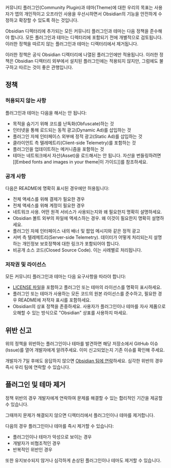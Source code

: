 커뮤니티 플러그인(Community Plugin)과 테마(Theme)에 대한 우리의 목표는 사용자가 앱의 개인적이고 오프라인 사용을 우선시하면서 Obsidian의 기능을 안전하게 수정하고 확장할 수 있도록 하는 것입니다.

Obsidian 디렉터리에 추가되는 모든 커뮤니티 플러그인과 테마는 다음 정책을 준수해야 합니다. 모든 플러그인과 테마는 디렉터리에 포함되기 전에 개별적으로 검토됩니다. 이러한 정책을 따르지 않는 플러그인과 테마는 디렉터리에서 제거됩니다.

이러한 정책은 공식 Obsidian 디렉터리에 나열된 플러그인에만 적용됩니다. 이러한 정책은 Obsidian 디렉터리 외부에서 설치된 플러그인에는 적용되지 않지만, 그럼에도 불구하고 따르는 것이 좋은 관행입니다.

## 정책

### 허용되지 않는 사항

플러그인과 테마는 다음을 해서는 안 됩니다:

- 목적을 숨기기 위해 코드를 난독화(Obfuscate)하는 것
- 인터넷을 통해 로드되는 동적 광고(Dynamic Ad)를 삽입하는 것
- 플러그인 자체 인터페이스 외부에 정적 광고(Static Ad)를 삽입하는 것
- 클라이언트 측 텔레메트리(Client-side Telemetry)를 포함하는 것
- 플러그인을 업데이트하는 메커니즘을 포함하는 것
- 테마는 네트워크에서 자산(Asset)을 로드해서는 안 됩니다. 자산을 번들링하려면 [[Embed fonts and images in your theme|이 가이드]]를 참조하세요.

### 공개 사항

다음은 README에 명확히 표시된 경우에만 허용됩니다:

- 전체 액세스를 위해 결제가 필요한 경우
- 전체 액세스를 위해 계정이 필요한 경우
- 네트워크 사용. 어떤 원격 서비스가 사용되는지와 왜 필요한지 명확히 설명하세요.
- Obsidian 볼트 외부의 파일에 액세스하는 경우. 왜 이것이 필요한지 명확히 설명하세요.
- 플러그인 자체 인터페이스 내의 배너 및 팝업 메시지와 같은 정적 광고
- 서버 측 텔레메트리(Server-side Telemetry). 데이터가 어떻게 처리되는지 설명하는 개인정보 보호정책에 대한 링크가 포함되어야 합니다.
- 비공개 소스 코드(Closed Source Code). 이는 사례별로 처리됩니다.

### 저작권 및 라이선스

모든 커뮤니티 플러그인과 테마는 다음 요구사항을 따라야 합니다:

- [LICENSE 파일](https://docs.github.com/en/communities/setting-up-your-project-for-healthy-contributions/adding-a-license-to-a-repository)을 포함하고 플러그인 또는 테마의 라이선스를 명확히 표시하세요.
- 플러그인 또는 테마가 사용하는 모든 코드의 원본 라이선스를 준수하고, 필요한 경우 README에 저작자 표시를 포함하세요.
- Obsidian의 상표 정책을 존중하세요. 사용자가 플러그인이나 테마를 자사 제품으로 오해할 수 있는 방식으로 "Obsidian" 상표를 사용하지 마세요.

## 위반 신고

위의 정책을 위반하는 플러그인이나 테마를 발견하면 해당 저장소에서 GitHub 이슈(Issue)를 열어 개발자에게 알려주세요. 이미 신고되었는지 기존 이슈를 확인해 주세요.

개발자가 7일 후에도 응답하지 않으면 [Obsidian 팀에 연락](https://help.obsidian.md/Help+and+support#Report+a+security+issue)하세요. 심각한 위반의 경우 즉시 우리 팀에 연락할 수 있습니다.

## 플러그인 및 테마 제거

정책 위반의 경우 개발자에게 연락하여 문제를 해결할 수 있는 합리적인 기간을 제공할 수 있습니다.

그때까지 문제가 해결되지 않으면 디렉터리에서 플러그인이나 테마를 제거합니다.

다음의 경우 플러그인이나 테마를 즉시 제거할 수 있습니다:

- 플러그인이나 테마가 악성으로 보이는 경우
- 개발자가 비협조적인 경우
- 반복적인 위반인 경우

또한 유지보수되지 않거나 심각하게 손상된 플러그인이나 테마도 제거할 수 있습니다.
